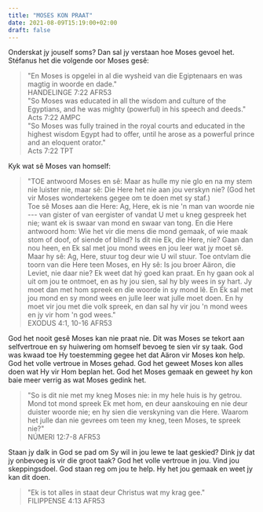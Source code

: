 ```yaml
---
title: "MOSES KON PRAAT"
date: 2021-08-09T15:19:00+02:00
draft: false
---
```

Onderskat jy jouself soms? Dan sal jy verstaan hoe Moses gevoel het.  
Stéfanus het die volgende oor Moses gesê:
> "En Moses is opgelei in al die wysheid van die Egiptenaars en was magtig in woorde en dade."  
> ‭‭HANDELINGE‬ ‭7:22‬ ‭AFR53‬‬  
> "So Moses was educated in all the wisdom and culture of the Egyptians, and he was mighty (powerful) in his speech and deeds."  
> ‭‭Acts‬ ‭7:22‬ ‭AMPC‬‬  
> "So Moses was fully trained in the royal courts and educated in the highest wisdom Egypt had to offer, until he arose as a powerful prince and an eloquent orator."  
> ‭‭Acts‬ ‭7:22‬ ‭TPT‬‬

Kyk wat sê Moses van homself:
> "TOE antwoord Moses en sê: Maar as hulle my nie glo en na my stem nie luister nie, maar sê: Die Here het nie aan jou verskyn nie? (God het vir Moses wondertekens gegee om te doen met sy staf.)  
> Toe sê Moses aan die Here: Ag, Here, ek is nie 'n man van woorde nie --- van gister of van eergister of vandat U met u kneg gespreek het nie; want ek is swaar van mond en swaar van tong. En die Here antwoord hom: Wie het vir die mens die mond gemaak, of wie maak stom of doof, of siende of blind? Is dit nie Ek, die Here, nie? Gaan dan nou heen, en Ek sal met jou mond wees en jou leer wat jy moet sê. Maar hy sê: Ag, Here, stuur tog deur wie U wil stuur. Toe ontvlam die toorn van die Here teen Moses, en Hy sê: Is jou broer Aäron, die Leviet, nie daar nie? Ek weet dat hý goed kan praat. En hy gaan ook al uit om jou te ontmoet, en as hy jou sien, sal hy bly wees in sy hart. Jy moet dan met hom spreek en die woorde in sy mond lê. En Ék sal met jou mond en sy mond wees en julle leer wat julle moet doen. En hy moet vir jou met die volk spreek, en dan sal hy vir jou 'n mond wees en jy vir hom 'n god wees."  
> ‭‭EXODUS‬ ‭4:1, 10-16‬ ‭AFR53‬‬

God het nooit gesê Moses kan nie praat nie. Dit was Moses se tekort aan selfvertroue en sy huiwering om homself bevoeg te sien vir sy taak. God was kwaad toe Hy toestemming gegee het dat Aäron vir Moses kon help. God het volle vertroue in Moses gehad. God het geweet Moses kon alles doen wat Hy vir Hom beplan het. God het Moses gemaak en geweet hy kon baie meer verrig as wat Moses gedink het.
> "So is dit nie met my kneg Moses nie: in my hele huis is hy getrou. Mond tot mond spreek Ek met hom, en deur aanskouing en nie deur duister woorde nie; en hy sien die verskyning van die Here. Waarom het julle dan nie gevrees om teen my kneg, teen Moses, te spreek nie?"  
> ‭‭NÚMERI‬ ‭12:7-8‬ ‭AFR53‬‬

Staan jy dalk in God se pad om Sy wil in jou lewe te laat geskied? Dink jy dat jy onbevoeg is vir die groot taak? God het volle vertroue in jou. Vind jou skeppingsdoel. God staan reg om jou te help. Hy het jou gemaak en weet jy kan dit doen.
> "Ek is tot alles in staat deur Christus wat my krag gee."  
> ‭‭FILIPPENSE‬ ‭4:13‬ ‭AFR53‬‬  
